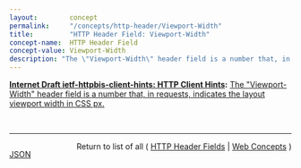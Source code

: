 ```yaml
---
layout:        concept
permalink:     "/concepts/http-header/Viewport-Width"
title:         "HTTP Header Field: Viewport-Width"
concept-name:  HTTP Header Field
concept-value: Viewport-Width
description: "The \"Viewport-Width\" header field is a number that, in requests, indicates the layout viewport width in CSS px."
---
```


**[Internet Draft ietf-httpbis-client-hints: HTTP Client Hints](/specs/IETF/I-D/ietf-httpbis-client-hints "An increasing diversity of Web-connected devices and software capabilities has created a need to deliver optimized content for each device. This specification defines a set of HTTP request header fields, colloquially known as Client Hints, to address this. They are intended to be used as input to proactive content negotiation; just as the Accept header allows clients to indicate what formats they prefer, Client Hints allow clients to indicate a list of device and agent specific preferences."):** [The "Viewport-Width" header field is a number that, in requests, indicates the layout viewport width in CSS px.](http://tools.ietf.org/html/draft-ietf-httpbis-client-hints#section-5 "Read documentation for HTTP Header Field &#34;Viewport-Width&#34;")

<br/>
<hr/>

<p style="float : left"><a href="./Viewport-Width.json" title="JSON representing this particular Web Concept value">JSON</a></p>
<p style="text-align: right">Return to list of all ( <a href="../http-header/">HTTP Header Fields</a> | <a href="../">Web Concepts</a> )</p>
